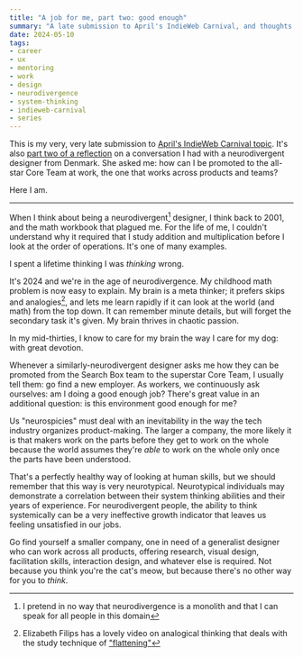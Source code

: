 ```yaml
---
title: "A job for me, part two: good enough"
summary: "A late submission to April's IndieWeb Carnival, and thoughts on system-thinking in the product world"
date: 2024-05-10 
tags:
- career
- ux
- mentoring
- work
- design
- neurodivergence
- system-thinking
- indieweb-carnival
- series
---
```

This is my very, very late submission to [April's IndieWeb Carnival topic](https://risingthumb.xyz/Writing/Blog/IndieWeb_Carnival_of_April). It's also [part two of a reflection](/2024/04/20/a-job-for-me-part-one/) on a conversation I had with a neurodivergent designer from Denmark. She asked me: how can I be promoted to the all-star Core Team at work, the one that works across products and teams? 

Here I am.

---

When I think about being a neurodivergent[^1] designer, I think back to 2001, and the math workbook that plagued me. For the life of me, I couldn't understand why it required that I study addition and multiplication before I look at the order of operations. It's one of many examples.

I spent a lifetime thinking I was _thinking_ wrong.

It's 2024 and we're in the age of neurodivergence. My childhood math problem is now easy to explain. My brain is a meta thinker; it prefers skips and analogies[^2], and lets me learn rapidly if it can look at the world (and math) from the top down. It can remember minute details, but will forget the secondary task it's given. My brain thrives in chaotic passion.

In my mid-thirties, I know to care for my brain the way I care for my dog: with great devotion.

Whenever a similarly-neurodivergent designer asks me how they can be promoted from the Search Box team to the superstar Core Team, I usually tell them: go find a new employer. As workers, we continuously ask ourselves: am I doing a good enough job? There's great value in an additional question: is this environment good enough for me?

Us "neurospicies" must deal with an inevitability in the way the tech industry organizes product-making. The larger a company, the more likely it is that makers work on the parts before they get to work on the whole because the world assumes they're _able_ to work on the whole only once the parts have been understood.

That's a perfectly healthy way of looking at human skills, but we should remember that this way is very neurotypical. Neurotypical individuals may demonstrate a correlation between their system thinking abilities and their years of experience. For neurodivergent people, the ability to think systemically can be a very ineffective growth indicator that leaves us feeling unsatisfied in our jobs.

Go find yourself a smaller company, one in need of a  generalist designer who can work across all products, offering research, visual design, facilitation skills, interaction design, and whatever else is required. Not because you think you're the cat's meow, but because there's no other way for you to _think_.

[^1]: I pretend in no way that neurodivergence is a monolith and that I can speak for all people in this domain
[^2]: Elizabeth Filips has a lovely video on analogical thinking that deals with the study technique of ["flattening"](https://www.youtube.com/watch?v=PjyMdQptGYI)
